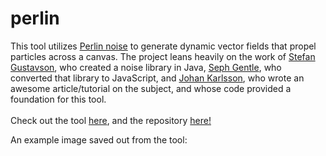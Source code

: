 # perlin
This tool utilizes <a href="https://en.wikipedia.org/wiki/Perlin_noise">Perlin noise</a> to generate dynamic vector fields that propel particles across a canvas. The project leans heavily on the work of <a href="http://staffwww.itn.liu.se/~stegu/simplexnoise/simplexnoise.pdf">Stefan Gustavson</a>, who created a noise library in Java, <a href="https://github.com/josephg/noisejs">Seph Gentle</a>, who converted that library to JavaScript, and <a href="https://codepen.io/DonKarlssonSan/post/particles-in-simplex-noise-flow-field">Johan Karlsson</a>, who wrote an awesome article/tutorial on the subject, and whose code provided a foundation for this tool. 
<br/><br/>Check out the tool <a href="{{ site.baseurl }}/perlin">here</a>, and the repository <a href="https://github.com/rtoole13/perlin">here!</a>

An example image saved out from the tool:
<img src="https://rtoole13.github.io/img/highway.png" alt="" title="variable vector field behavior on the same canvas"/>
